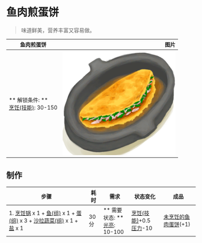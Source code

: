 # 鱼肉煎蛋饼  
> 味道鲜美，营养丰富又容易做。  
  
  鱼肉煎蛋饼  |   图片   
 ----  |  ----:   
 ** 解锁条件: **<br>[烹饪(技能)](Skill_Cooking.md): 30-150  |  <img decoding="async" src="Sprite/FishOmelette.png" href="a.md" style="max-width:300px;max-height:300px;">   
  
## 制作  
步骤  |  耗时  |  需求  |  状态变化  |  成品  
----  |  ----  |  ----  |  ----  |  ----  
1. [烹饪锅](CookingPot.md) x 1 + [鱼(组)](GpTag_Fish.md) x 1 + [蛋(组)](GpTag_Egg.md) x 3 + [沙拉蔬菜(组)](GpTag_SaladGreens.md) x 1 + [盐](Salt.md) x 1  |  30分  |  ** 需要状态: **<br>[光亮](Light.md): 10-100  |  [烹饪(技能)](Skill_Cooking.md)+0.5<br>[压力](Stress.md)-10  |  [未烹饪的鱼肉蛋饼](FishOmeletteUncooked.md)(+1)  
